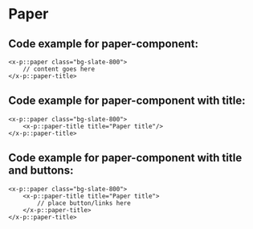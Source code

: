 # Paper

## Code example for paper-component:
```
<x-p::paper class="bg-slate-800">
    // content goes here
</x-p::paper-title>        
```

## Code example for paper-component with title:
```
<x-p::paper class="bg-slate-800">
    <x-p::paper-title title="Paper title"/>
</x-p::paper-title>        
```

## Code example for paper-component with title and buttons:
```
<x-p::paper class="bg-slate-800">
    <x-p::paper-title title="Paper title">
        // place button/links here
    </x-p::paper-title>
</x-p::paper-title>        
```
